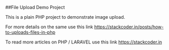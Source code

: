 ##File Upload Demo Project

This is a plain PHP project to demonstrate image upload.

For more details on the same use this link https://stackcoder.in/posts/how-to-uploads-files-in-php

To read more articles on PHP / LARAVEL use this link <a href="https://stackcoder.in" target="_blank">https://stackcoder.in</a>